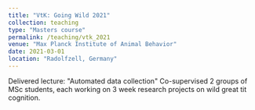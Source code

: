 ```yaml
---
title: "VtK: Going Wild 2021"
collection: teaching
type: "Masters course"
permalink: /teaching/vtk_2021
venue: "Max Planck Institute of Animal Behavior"
date: 2021-03-01
location: "Radolfzell, Germany"
---
```


Delivered lecture: "Automated data collection"
Co-supervised 2 groups of MSc students, each working on 3 week research projects on wild great tit cognition.
